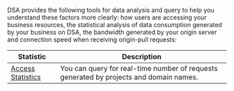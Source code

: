 DSA provides the following tools for data analysis and query to help you understand these factors more clearly: how users are accessing your business resources, the statistical analysis of data consumption generated by your business on DSA, the bandwidth generated by your origin server and connection speed when receiving origin-pull requests:

| Statistic                                | Description                              |
| ---------------------------------------- | ---------------------------------------- |
| [Access Statistics](https://www.qcloud.com/document/product/570/10368) | You can query for real-time number of requests generated by projects and domain names. |


